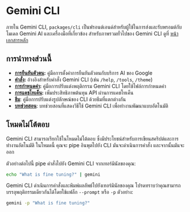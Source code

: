 # Gemini CLI

ภายใน Gemini CLI, `packages/cli` เป็นฟรอนต์เอนด์สำหรับผู้ใช้ในการส่งและรับพรอมต์กับโมเดล Gemini AI และเครื่องมือที่เกี่ยวข้อง สำหรับภาพรวมทั่วไปของ Gemini CLI ดูที่ [หน้าเอกสารหลัก](../index.md)

## การนำทางส่วนนี้

- **[การยืนยันตัวตน](./authentication.md):** คู่มือการตั้งค่าการยืนยันตัวตนกับบริการ AI ของ Google
- **[คำสั่ง](./commands.md):** อ้างอิงสำหรับคำสั่ง Gemini CLI (เช่น `/help`, `/tools`, `/theme`)
- **[การกำหนดค่า](./configuration.md):** คู่มือการปรับแต่งพฤติกรรม Gemini CLI โดยใช้ไฟล์การกำหนดค่า
- **[การแคชโทเค็น](./token-caching.md):** เพิ่มประสิทธิภาพต้นทุน API ผ่านการแคชโทเค็น
- **[ธีม](./themes.md)**: คู่มือการปรับแต่งรูปลักษณ์ของ CLI ด้วยธีมที่แตกต่างกัน
- **[บทช่วยสอน](tutorials.md)**: บทช่วยสอนที่แสดงวิธีใช้ Gemini CLI เพื่อทำงานพัฒนาแบบอัตโนมัติ

## โหมดไม่โต้ตอบ

Gemini CLI สามารถเรียกใช้ในโหมดไม่โต้ตอบ ซึ่งมีประโยชน์สำหรับการเขียนสคริปต์และการทำงานอัตโนมัติ ในโหมดนี้ คุณจะ pipe อินพุตไปยัง CLI มันจะดำเนินการคำสั่ง และจากนั้นมันจะออก

ตัวอย่างต่อไปนี้ pipe คำสั่งไปยัง Gemini CLI จากเทอร์มินัลของคุณ:

```bash
echo "What is fine tuning?" | gemini
```

Gemini CLI ดำเนินการคำสั่งและพิมพ์ผลลัพธ์ไปยังเทอร์มินัลของคุณ โปรดทราบว่าคุณสามารถบรรลุพฤติกรรมเดียวกันได้โดยใช้แฟล็ก `--prompt` หรือ `-p` ตัวอย่าง:

```bash
gemini -p "What is fine tuning?"
```
